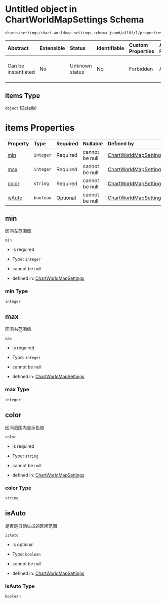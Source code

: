# Untitled object in ChartWorldMapSettings Schema

```txt
charts/settings/chart-worldmap-settings-schema.json#/allOf/1/properties/levelArr/items
```



| Abstract            | Extensible | Status         | Identifiable | Custom Properties | Additional Properties | Access Restrictions | Defined In                                                                                                                 |
| :------------------ | :--------- | :------------- | :----------- | :---------------- | :-------------------- | :------------------ | :------------------------------------------------------------------------------------------------------------------------- |
| Can be instantiated | No         | Unknown status | No           | Forbidden         | Allowed               | none                | [chart-worldmap-settings-schema.json\*](../out/charts/settings/chart-worldmap-settings-schema.json "open original schema") |

## items Type

`object` ([Details](chart-worldmap-settings-schema-allof-1-properties-levelarr-items.md))

# items Properties

| Property          | Type      | Required | Nullable       | Defined by                                                                                                                                                                                                                |
| :---------------- | :-------- | :------- | :------------- | :------------------------------------------------------------------------------------------------------------------------------------------------------------------------------------------------------------------------ |
| [min](#min)       | `integer` | Required | cannot be null | [ChartWorldMapSettings](chart-worldmap-settings-schema-allof-1-properties-levelarr-items-properties-min.md "charts/settings/chart-worldmap-settings-schema.json#/allOf/1/properties/levelArr/items/properties/min")       |
| [max](#max)       | `integer` | Required | cannot be null | [ChartWorldMapSettings](chart-worldmap-settings-schema-allof-1-properties-levelarr-items-properties-max.md "charts/settings/chart-worldmap-settings-schema.json#/allOf/1/properties/levelArr/items/properties/max")       |
| [color](#color)   | `string`  | Required | cannot be null | [ChartWorldMapSettings](chart-worldmap-settings-schema-allof-1-properties-levelarr-items-properties-color.md "charts/settings/chart-worldmap-settings-schema.json#/allOf/1/properties/levelArr/items/properties/color")   |
| [isAuto](#isauto) | `boolean` | Optional | cannot be null | [ChartWorldMapSettings](chart-worldmap-settings-schema-allof-1-properties-levelarr-items-properties-isauto.md "charts/settings/chart-worldmap-settings-schema.json#/allOf/1/properties/levelArr/items/properties/isAuto") |

## min

区间左范围值

`min`

* is required

* Type: `integer`

* cannot be null

* defined in: [ChartWorldMapSettings](chart-worldmap-settings-schema-allof-1-properties-levelarr-items-properties-min.md "charts/settings/chart-worldmap-settings-schema.json#/allOf/1/properties/levelArr/items/properties/min")

### min Type

`integer`

## max

区间右范围值

`max`

* is required

* Type: `integer`

* cannot be null

* defined in: [ChartWorldMapSettings](chart-worldmap-settings-schema-allof-1-properties-levelarr-items-properties-max.md "charts/settings/chart-worldmap-settings-schema.json#/allOf/1/properties/levelArr/items/properties/max")

### max Type

`integer`

## color

区间范围内显示色值

`color`

* is required

* Type: `string`

* cannot be null

* defined in: [ChartWorldMapSettings](chart-worldmap-settings-schema-allof-1-properties-levelarr-items-properties-color.md "charts/settings/chart-worldmap-settings-schema.json#/allOf/1/properties/levelArr/items/properties/color")

### color Type

`string`

## isAuto

是否是自动生成的区间范围

`isAuto`

* is optional

* Type: `boolean`

* cannot be null

* defined in: [ChartWorldMapSettings](chart-worldmap-settings-schema-allof-1-properties-levelarr-items-properties-isauto.md "charts/settings/chart-worldmap-settings-schema.json#/allOf/1/properties/levelArr/items/properties/isAuto")

### isAuto Type

`boolean`

